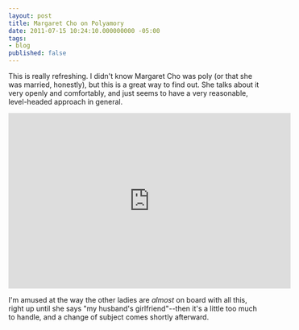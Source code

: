 ```yaml
---
layout: post
title: Margaret Cho on Polyamory
date: 2011-07-15 10:24:10.000000000 -05:00
tags:
- blog
published: false
---
```

This is really refreshing. I didn't know Margaret Cho was poly (or that she was married, honestly), but this is a great way to find out. She talks about it very openly and comfortably, and just seems to have a very reasonable, level-headed approach in general.

<iframe src="http://www.youtube.com/embed/K-CnlcJGafg" frameborder="0" width="560" height="349"></iframe>

I'm amused at the way the other ladies are *almost* on board with all this, right up until she says "my husband's girlfriend"--then it's a little too much to handle, and a change of subject comes shortly afterward.
